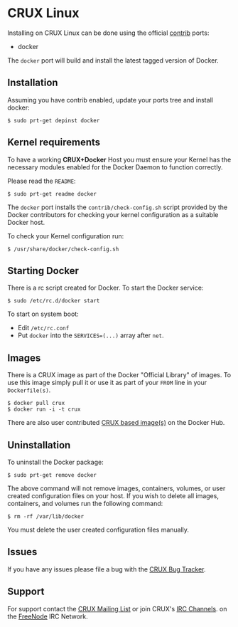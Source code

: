 <!--[metadata]>
+++
aliases = [ "/engine/installation/cruxlinux/"]
title = "Installation on CRUX Linux"
description = "Docker installation on CRUX Linux."
keywords = ["crux linux, Docker, documentation,  installation"]
[menu.main]
parent = "engine_linux"
+++
<![end-metadata]-->

# CRUX Linux

Installing on CRUX Linux can be done using the
official [contrib](http://crux.nu/portdb/?a=repo&q=contrib) ports:

- docker

The `docker` port will build and install the latest tagged version of Docker.


## Installation

Assuming you have contrib enabled, update your ports tree and install docker:

    $ sudo prt-get depinst docker


## Kernel requirements

To have a working **CRUX+Docker** Host you must ensure your Kernel has
the necessary modules enabled for the Docker Daemon to function correctly.

Please read the `README`:

    $ sudo prt-get readme docker

The `docker` port installs the `contrib/check-config.sh` script
provided by the Docker contributors for checking your kernel
configuration as a suitable Docker host.

To check your Kernel configuration run:

    $ /usr/share/docker/check-config.sh

## Starting Docker

There is a rc script created for Docker. To start the Docker service:

    $ sudo /etc/rc.d/docker start

To start on system boot:

 - Edit `/etc/rc.conf`
 - Put `docker` into the `SERVICES=(...)` array after `net`.

## Images

There is a CRUX image as part of the Docker "Official Library" of images.
To use this image simply pull it or use it as part of your `FROM` line in
your `Dockerfile(s)`.

    $ docker pull crux
    $ docker run -i -t crux

There are also user contributed [CRUX based image(s)](https://hub.docker.com/_/crux/) on the Docker Hub.


## Uninstallation

To uninstall the Docker package:

    $ sudo prt-get remove docker

The above command will not remove images, containers, volumes, or user created
configuration files on your host. If you wish to delete all images, containers,
and volumes run the following command:

    $ rm -rf /var/lib/docker

You must delete the user created configuration files manually.

## Issues

If you have any issues please file a bug with the
[CRUX Bug Tracker](http://crux.nu/bugs/).

## Support

For support contact the [CRUX Mailing List](http://crux.nu/Main/MailingLists)
or join CRUX's [IRC Channels](http://crux.nu/Main/IrcChannels). on the
[FreeNode](http://freenode.net/) IRC Network.
